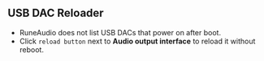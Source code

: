 USB DAC Reloader
---

- RuneAudio does not list USB DACs that power on after boot.
- Click `reload button` next to **Audio output interface** to reload it without reboot.
